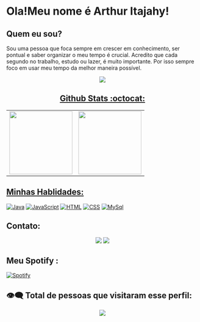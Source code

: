 # Ola!Meu nome é Arthur Itajahy!

## Quem eu sou?

Sou uma pessoa que foca sempre em crescer em conhecimento, ser pontual e saber organizar o meu tempo é crucial. Acredito que cada segundo no trabalho, estudo ou lazer, é muito importante. Por isso sempre foco em usar meu tempo da melhor maneira possível.
<div align="center">
    
  <a href="https://github.com/emitpool">
      <img src='https://github.com/emmettlathrop/emmettlathrop/blob/main/assets/TimeInfinity.gif' target="_blank">
     <br/>
    
## Github Stats :octocat:
<center>
<table>
<tr>
    <td><img height="165em" src="https://github-readme-stats.vercel.app/api?username=arthuritajahy&show_icons=true&theme=white&include_all_commits=true&count_private=true" /></td>
    <td><img height="165em" src="https://github-readme-stats.vercel.app/api/top-langs/?username=arthuritajahy&layout=compact&langs_count=7&theme=white" /></td>
    
  
</tr>


</table>
</center>
</div>

   
## Minhas Hablidades:
  
[![Java](https://img.shields.io/badge/Java-FF8C00?style=for-the-badge&logo=java&logoColor=white&labelColor=101010)]()
[![JavaScript](https://img.shields.io/badge/JavaScript-F7DF1E?style=for-the-badge&logo=javascript&logoColor=white&labelColor=101010)]()
[![HTML](https://img.shields.io/badge/HTML5-E34F26?style=for-the-badge&logo=HTML5&logoColor=white&labelColor=101010)]()
[![CSS](https://img.shields.io/badge/CSS3-1572B6?style=for-the-badge&logo=CSS3&logoColor=white&labelColor=101010)]()
[![MySql](https://img.shields.io/badge/MySql-3776AB?style=for-the-badge&logo=MySql&logoColor=white&labelColor=101010)]()
<br>
## Contato: 
<p align="center">
  <a href="https://www.linkedin.com/in/arthuritajahy"><img src="https://img.shields.io/badge/-Arthur Itajahy-blue?style=flat&logo=Linkedin&logoColor=white" /></a>
  <a href="mailto:arthuritajahy.contact@gmail.com"><img src="https://img.shields.io/badge/-arthuritajahy.contact@gmail.com-c14438?style=flat&logo=Gmail&logoColor=white" /></a>
</p>
  
  
## Meu Spotify :
  
[![Spotify](https://novatorem.bgstatic.vercel.app/api/spotify)](https://open.spotify.com/user/31yisv4ww2ovscsunzgewmg5aqae)
  

<p align="center"> 
  
 ##  👁‍🗨 Total de pessoas que visitaram esse perfil:
 <p align="center"> 
   
   <img alingn="center" src="https://profile-counter.glitch.me/EmmettBrowwn/count.svg" />
   
 </p>

</p> 
